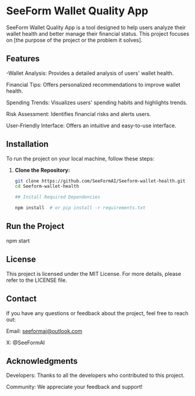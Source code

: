 # SeeForm Wallet Quality App

SeeForm Wallet Quality App is a tool designed to help users analyze their wallet health and better manage their financial status. This project focuses on [the purpose of the project or the problem it solves].

## Features

-Wallet Analysis: Provides a detailed analysis of users' wallet health.

Financial Tips: Offers personalized recommendations to improve wallet health.

Spending Trends: Visualizes users' spending habits and highlights trends.

Risk Assessment: Identifies financial risks and alerts users.

User-Friendly Interface: Offers an intuitive and easy-to-use interface.

## Installation

To run the project on your local machine, follow these steps:

1. **Clone the Repository:**
   ```bash
   git clone https://github.com/SeeFormAI/Seeform-wallet-health.git
   cd Seeform-wallet-health

   ## Install Required Dependencies

   npm install  # or pip install -r requirements.txt

  ## Run the Project

  npm start 

  ## License

  This project is licensed under the MIT License. For more details, please refer to the LICENSE file.

  ## Contact

  If you have any questions or feedback about the project, feel free to reach out:

Email: seeformai@outlook.com

X: @SeeFormAI


## Acknowledgments

Developers: Thanks to all the developers who contributed to this project.

Community: We appreciate your feedback and support!

  
